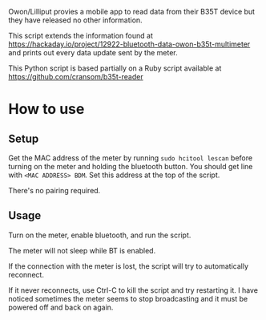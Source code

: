 Owon/Lilliput provies a mobile app to read data from their B35T device but they
have released no other information.

This script extends the information found at
https://hackaday.io/project/12922-bluetooth-data-owon-b35t-multimeter and prints
out every data update sent by the meter.

This Python script is based partially on a Ruby script available at
https://github.com/cransom/b35t-reader


# How to use

## Setup
Get the MAC address of the meter by running `sudo hcitool lescan` before turning
on the meter and holding the bluetooth button. You should get line with `<MAC
ADDRESS> BDM`. Set this address at the top of the script.

There's no pairing required.

## Usage

Turn on the meter, enable bluetooth, and run the script.

The meter will not sleep while BT is enabled.

If the connection with the meter is lost, the script will try to automatically
reconnect.

If it never reconnects, use Ctrl-C to kill the script and try restarting it. I
have noticed sometimes the meter seems to stop broadcasting and it must be powered
off and back on again.

